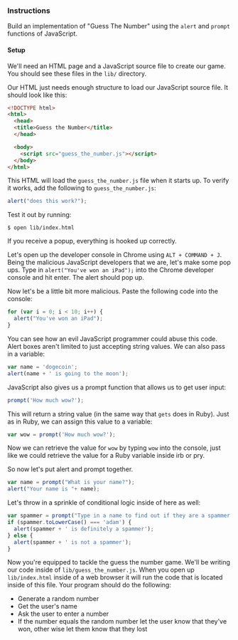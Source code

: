 ### Instructions

Build an implementation of "Guess The Number" using the `alert` and `prompt` functions of JavaScript.

#### Setup

We'll need an HTML page and a JavaScript source file to create our game.  You should see these files in the `lib/` directory.

Our HTML just needs enough structure to load our JavaScript source file.  It should look like this:

    
```HTML
<!DOCTYPE html>
<html>
  <head>
  <title>Guess the Number</title>
  </head>

  <body>
    <script src="guess_the_number.js"></script>
  </body>
</html>
```

This HTML will load the `guess_the_number.js` file when it starts up. To verify it works, add the following to `guess_the_number.js`:

```javascript
alert("does this work?");
```

Test it out by running:

```no-highlight
$ open lib/index.html
```

If you receive a popup, everything is hooked up correctly.

Let's open up the developer console in Chrome using `ALT + COMMAND + J`. Being the malicious JavaScript developers that we are, let's make some pop ups. Type in `alert("You've won an iPad");` into the Chrome developer console and hit enter. The alert should pop up.

Now let's be a little bit more malicious. Paste the following code into the console:

```javascript
for (var i = 0; i < 10; i++) {
  alert("You've won an iPad");
}
```

You can see how an evil JavaScript programmer could abuse this code. Alert boxes aren't limited to just accepting string values. We can also pass in a variable:

```javascript
var name = 'dogecoin';
alert(name + ' is going to the moon');
```

JavaScript also gives us a prompt function that allows us to get user input:

```javascript
prompt('How much wow?');
```

This will return a string value (in the same way that `gets` does in Ruby). Just as in Ruby, we can assign this value to a variable:

```javascript
var wow = prompt('How much wow?');
```

Now we can retrieve the value for `wow` by typing `wow` into the console, just like we could retrieve the value for a Ruby variable inside irb or pry.

So now let's put alert and prompt together.

```javascript
var name = prompt("What is your name?");
alert("Your name is "+ name);
```

Let's throw in a sprinkle of conditional logic inside of here as well:

```javascript
var spammer = prompt("Type in a name to find out if they are a spammer or not");
if (spammer.toLowerCase() === 'adam') {
  alert(spammer + ' is definitely a spammer');
} else {
  alert(spammer + ' is not a spammer');
}
```

Now you're equipped to tackle the guess the number game. We'll be writing our code inside of `lib/guess_the_number.js`. When you open up `lib/index.html` inside of a web browser it will run the code that is located inside of this file. Your program should do the following:

* Generate a random number
* Get the user's name
* Ask the user to enter a number
* If the number equals the random number let the user know that they've won, other wise let them know that they lost
